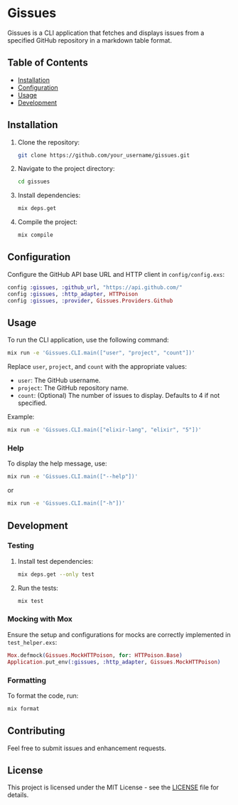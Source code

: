 # Gissues

Gissues is a CLI application that fetches and displays issues from a specified GitHub repository in a markdown table format.

## Table of Contents

- [Installation](#installation)
- [Configuration](#configuration)
- [Usage](#usage)
- [Development](#development)

## Installation

1. Clone the repository:

   ```sh
   git clone https://github.com/your_username/gissues.git
   ```

2. Navigate to the project directory:

   ```sh
   cd gissues
   ```

3. Install dependencies:

   ```sh
   mix deps.get
   ```

4. Compile the project:

   ```sh
   mix compile
   ```

## Configuration

Configure the GitHub API base URL and HTTP client in `config/config.exs`:

```elixir
config :gissues, :github_url, "https://api.github.com/"
config :gissues, :http_adapter, HTTPoison
config :gissues, :provider, Gissues.Providers.Github
```

## Usage

To run the CLI application, use the following command:

```sh
mix run -e 'Gissues.CLI.main(["user", "project", "count"])'
```

Replace `user`, `project`, and `count` with the appropriate values:

- `user`: The GitHub username.
- `project`: The GitHub repository name.
- `count`: (Optional) The number of issues to display. Defaults to 4 if not specified.

Example:

```sh
mix run -e 'Gissues.CLI.main(["elixir-lang", "elixir", "5"])'
```

### Help

To display the help message, use:

```sh
mix run -e 'Gissues.CLI.main(["--help"])'
```

or

```sh
mix run -e 'Gissues.CLI.main(["-h"])'
```

## Development

### Testing

1. Install test dependencies:

   ```sh
   mix deps.get --only test
   ```

2. Run the tests:

   ```sh
   mix test
   ```

### Mocking with Mox

Ensure the setup and configurations for mocks are correctly implemented in `test_helper.exs`:

```elixir
Mox.defmock(Gissues.MockHTTPoison, for: HTTPoison.Base)
Application.put_env(:gissues, :http_adapter, Gissues.MockHTTPoison)
```

### Formatting

To format the code, run:

```sh
mix format
```

## Contributing

Feel free to submit issues and enhancement requests.

## License

This project is licensed under the MIT License - see the [LICENSE](LICENSE) file for details.

```

```

```

```
